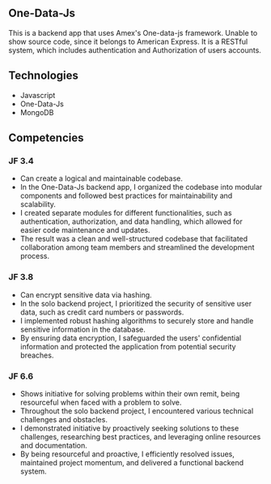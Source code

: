 ## One-Data-Js

This is a backend app that uses Amex's One-data-js framework. Unable to show source code, since it belongs to American Express. It is a RESTful system, which includes authentication and Authorization of users accounts.

## Technologies
- Javascript
- One-Data-Js
- MongoDB

## Competencies
### JF 3.4

- Can create a logical and maintainable codebase.
- In the One-Data-Js backend app, I organized the codebase into modular components and followed best practices for maintainability and scalability.
- I created separate modules for different functionalities, such as authentication, authorization, and data handling, which allowed for easier code maintenance and updates.
- The result was a clean and well-structured codebase that facilitated collaboration among team members and streamlined the development process.

### JF 3.8

- Can encrypt sensitive data via hashing.
- In the solo backend project, I prioritized the security of sensitive user data, such as credit card numbers or passwords.
- I implemented robust hashing algorithms to securely store and handle sensitive information in the database.
- By ensuring data encryption, I safeguarded the users' confidential information and protected the application from potential security breaches.

### JF 6.6

- Shows initiative for solving problems within their own remit, being resourceful when faced with a problem to solve.
- Throughout the solo backend project, I encountered various technical challenges and obstacles.
- I demonstrated initiative by proactively seeking solutions to these challenges, researching best practices, and leveraging online resources and documentation.
- By being resourceful and proactive, I efficiently resolved issues, maintained project momentum, and delivered a functional backend system.
